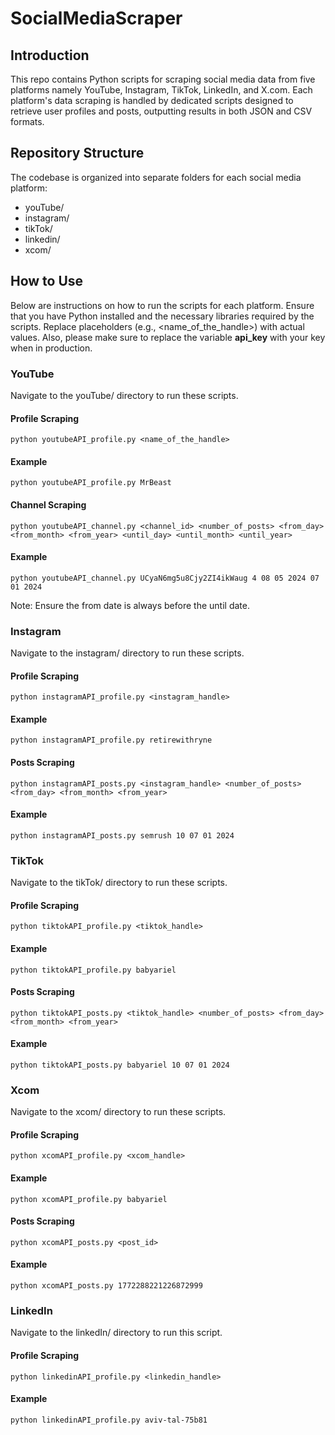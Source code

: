 # SocialMediaScraper

## Introduction
This repo contains Python scripts for scraping social media data from five platforms namely YouTube, Instagram, TikTok, LinkedIn, and X.com. Each platform's data scraping is handled by dedicated scripts designed to retrieve user profiles and posts, outputting results in both JSON and CSV formats.

## Repository Structure
The codebase is organized into separate folders for each social media platform:

- youTube/
- instagram/
- tikTok/
- linkedin/
- xcom/

## How to Use
Below are instructions on how to run the scripts for each platform. Ensure that you have Python installed and the necessary libraries required by the scripts. Replace placeholders (e.g., <name_of_the_handle>) with actual values. Also, please make sure to replace the variable **api_key** with your key when in production.

### YouTube
Navigate to the youTube/ directory to run these scripts.

#### Profile Scraping
```
python youtubeAPI_profile.py <name_of_the_handle>
```

#### Example
```
python youtubeAPI_profile.py MrBeast
```

#### Channel Scraping
```
python youtubeAPI_channel.py <channel_id> <number_of_posts> <from_day> <from_month> <from_year> <until_day> <until_month> <until_year>
```

#### Example
```
python youtubeAPI_channel.py UCyaN6mg5u8Cjy2ZI4ikWaug 4 08 05 2024 07 01 2024
```
Note: Ensure the from date is always before the until date.

### Instagram
Navigate to the instagram/ directory to run these scripts.

#### Profile Scraping
```
python instagramAPI_profile.py <instagram_handle>
```

#### Example
```
python instagramAPI_profile.py retirewithryne
```

#### Posts Scraping
```
python instagramAPI_posts.py <instagram_handle> <number_of_posts> <from_day> <from_month> <from_year>
```

#### Example
```
python instagramAPI_posts.py semrush 10 07 01 2024
```

### TikTok
Navigate to the tikTok/ directory to run these scripts.

#### Profile Scraping
```
python tiktokAPI_profile.py <tiktok_handle>
```

#### Example
```
python tiktokAPI_profile.py babyariel
```

#### Posts Scraping
```
python tiktokAPI_posts.py <tiktok_handle> <number_of_posts> <from_day> <from_month> <from_year>
```

#### Example
```
python tiktokAPI_posts.py babyariel 10 07 01 2024
```

### Xcom
Navigate to the xcom/ directory to run these scripts.

#### Profile Scraping
```
python xcomAPI_profile.py <xcom_handle>
```

#### Example
```
python xcomAPI_profile.py babyariel
```

#### Posts Scraping
```
python xcomAPI_posts.py <post_id>
```

#### Example
```
python xcomAPI_posts.py 1772288221226872999
```

### LinkedIn
Navigate to the linkedIn/ directory to run this script.

#### Profile Scraping
```
python linkedinAPI_profile.py <linkedin_handle>
```

#### Example
```
python linkedinAPI_profile.py aviv-tal-75b81
```
